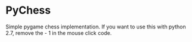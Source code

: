 PyChess
=======
Simple pygame chess implementation.
If you want to use this with python 2.7, remove the - 1 in the mouse click code.
